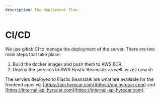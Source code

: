 ```yaml
---
description: The deployment flow
---
```


# CI/CD

We use gitlab CI to manage the deployment of the server. There are two main steps that take place:

1. Build the docker images and push them to AWS ECR
2. Deploy the services to AWS Elastic Beanstalk as well as zeit now.sh

The servers deployed to Elastic Beanstalk are what are available for the frontend apps via [https://api.hyrecar.com](https://api.hyrecar.com) and [https://internal-api.hyrecar.com](https://internal-api.hyrecar.com).

